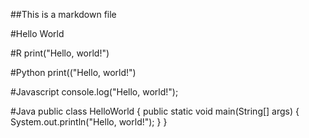 ##This is a markdown file

#Hello World

#R
print("Hello, world!")

#Python
print(("Hello, world!")

#Javascript
console.log("Hello, world!");

#Java
public class HelloWorld {
    public static void main(String[] args) {
        System.out.println("Hello, world!");
    }
}
